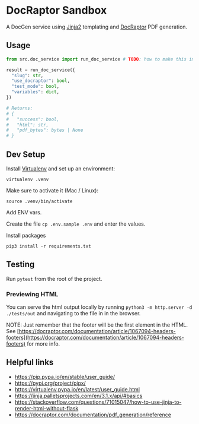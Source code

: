 # DocRaptor Sandbox

A DocGen service using [Jinja2](https://jinja.palletsprojects.com/en/3.1.x/api/#basics) templating and [DocRaptor](https://docraptor.com/documentation/pdf_generation/reference) PDF generation. 

## Usage

```py
from src.doc_service import run_doc_service # TODO: how to make this import cleaner?

result = run_doc_service({
  "slug": str,
  "use_docraptor": bool,
  "test_mode": bool,
  "variables": dict,
})

# Returns:
# {
#   "success": bool,
#   "html": str,
#   "pdf_bytes": bytes | None
# }  
```

## Dev Setup

Install [Virtualenv](https://virtualenv.pypa.io/en/latest/user_guide.html) and set up an environment:

`virtualenv .venv`

Make sure to activate it (Mac / Linux):

`source .venv/bin/activate`

Add ENV vars.

Create the file `cp .env.sample .env` and enter the values.

Install packages

`pip3 install -r requirements.txt`

## Testing

Run `pytest` from the root of the project.

### Previewing HTML

You can serve the html output locally by running `python3 -m http.server -d ./tests/out` and navigating to the file in in the browser.

NOTE: Just remember that the footer will be the first element in the HTML. See [https://docraptor.com/documentation/article/1067094-headers-footers](https://docraptor.com/documentation/article/1067094-headers-footers) for more info.

## Helpful links

* https://pip.pypa.io/en/stable/user_guide/
* https://pypi.org/project/pipx/
* https://virtualenv.pypa.io/en/latest/user_guide.html
* https://jinja.palletsprojects.com/en/3.1.x/api/#basics
* https://stackoverflow.com/questions/71015047/how-to-use-jinja-to-render-html-without-flask
* https://docraptor.com/documentation/pdf_generation/reference

<!-- figma links -->
<!-- https://www.figma.com/file/WD0gPOMPNUOqF1NQWrKVdI/Document-Templates?type=design&node-id=212-2&mode=design&t=dtQOKwUTv0P1yMAj-0 -->
<!-- https://www.figma.com/file/WD0gPOMPNUOqF1NQWrKVdI/Document-Templates?type=design&node-id=373-693&mode=design&t=PmCa8As5d19F5LfH-0 -->